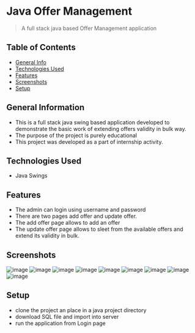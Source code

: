 # Java Offer Management
> A full stack java based Offer Management application

## Table of Contents
* [General Info](#general-information)
* [Technologies Used](#technologies-used)
* [Features](#features)
* [Screenshots](#screenshots)
* [Setup](#setup)

## General Information
- This is a full stack java swing based application developed to demonstrate the basic work of extending offers validity in bulk way.
- The purpose of the project is purely educational
- This project was developed as a part of internship activity.

## Technologies Used
- Java Swings


## Features
- The admin can login using username and password
- There are two pages add offer and update offer.
- The add offer page allows to add an offer
- The update offer page allows to sleet from the available offers and extend its validity in bulk.


## Screenshots
![image](https://user-images.githubusercontent.com/81974121/147086704-61ca3885-02cc-4cf3-afd8-c688278299d5.png)
![image](https://user-images.githubusercontent.com/81974121/147086740-5c3aea3a-54b8-4a3f-a744-a8017768f96f.png)
![image](https://user-images.githubusercontent.com/81974121/147086801-e372b612-5844-4b28-aba2-eb67476251bc.png)
![image](https://user-images.githubusercontent.com/81974121/147086898-83fadbba-3557-4805-9873-65a80ee31b88.png)
![image](https://user-images.githubusercontent.com/81974121/147086857-0727e709-6cb6-471f-b2d1-c24150319efb.png)
![image](https://user-images.githubusercontent.com/81974121/147086946-05729b78-f507-4a39-adb9-f57cb24466d7.png)
![image](https://user-images.githubusercontent.com/81974121/147087045-fcbf2101-7b80-4e23-9ac8-e8bb63b45b29.png)
![image](https://user-images.githubusercontent.com/81974121/147087114-30891306-b84e-46a2-8a9f-83c92fe9b70d.png)
![image](https://user-images.githubusercontent.com/81974121/147087145-84b8726a-6f17-460a-8cb7-1474332fb7cd.png)




## Setup
- clone the project an place in a java project directory
- download SQL file and import into server
- run the application from Login page
